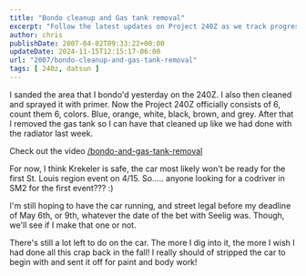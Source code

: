 ```yaml
---
title: "Bondo cleanup and Gas tank removal"
excerpt: "Follow the latest updates on Project 240Z as we track progress from bondo and primer application to gas tank removal and upcoming deadlines."
author: chris
publishDate: 2007-04-02T09:33:22+00:00
updateDate: 2024-11-15T12:15:17-06:00
url: "2007/bondo-cleanup-and-gas-tank-removal"
tags: [ 240z, datsun ]
---
```


I sanded the area that I bondo'd yesterday on the 240Z. I also then cleaned and sprayed it with primer. Now the Project 240Z officially consists of 6, count them 6, colors. Blue, orange, white, black, brown, and grey. After that I removed the gas tank so I can have that cleaned up like we had done with the radiator last week. 

Check out the video [/bondo-and-gas-tank-removal](/bondo-and-gas-tank-removal)

For now, I think Krekeler is safe, the car most likely won't be ready for the first St. Louis region event on 4/15. So..... anyone looking for a codriver in SM2 for the first event??? :)

I'm still hoping to have the car running, and street legal before my deadline of May 6th, or 9th, whatever the date of the bet with Seelig was. Though, we'll see if I make that one or not.

There's still a lot left to do on the car. The more I dig into it, the more I wish I had done all this crap back in the fall! I really should of stripped the car to begin with and sent it off for paint and body work!

